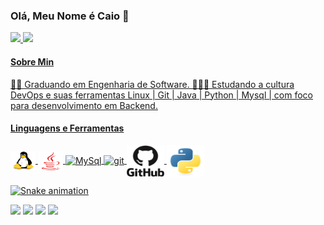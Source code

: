 
### Olá, Meu Nome é Caio 👋

<div>
    <a href="https://github.com/riversdiniz">
    <img height="180em" src="https://github-readme-stats.vercel.app/api?username=CaioGunz&show_icons=true&theme=dracula"/>
    <img height="180em" src="https://github-readme-stats.vercel.app/api/top-langs/?username=CaioGunz&layout=compact&langs_count=8&theme=dracula"/>
</div>
    
#### Sobre Min
👨‍🎓 Graduando em Engenharia de Software.
👨🏻‍💻 Estudando a cultura DevOps e suas ferramentas Linux | Git | Java | Python | Mysql | com foco para desenvolvimento em Backend.
  
 #### Linguagens e Ferramentas
  
<div style="display: inline_block">
  <img align="center" alt="linux" height="30" width="40" src="https://raw.githubusercontent.com/devicons/devicon/master/icons/linux/linux-original.svg" />
  <img align="center" alt="java" height="30" width="40" src="https://raw.githubusercontent.com/devicons/devicon/master/icons/java/java-plain.svg" /> 
  <img align="center" alt="MySql" height="50" width="60"  src="https://cdn.jsdelivr.net/gh/devicons/devicon/icons/mysql/mysql-original-wordmark.svg" />
  <img align="center" alt="git" height="50" width="60" src="https://cdn.jsdelivr.net/gh/devicons/devicon/icons/git/git-original-wordmark.svg" />
  <img align="center" alt="github" height="50" width="60" src="https://github.com/devicons/devicon/blob/master/icons/github/github-original-wordmark.svg" />
  <img align="center" alt="Python" height="50" width="60" src="https://github.com/devicons/devicon/blob/master/icons/python/python-original.svg" />
</div>

   ![Snake animation](https://github.com/CaioGunz/CaioGunz/blob/output/github-user-contribution.svg)
    
<div> 
    <a href="https://br.linkedin.com/in/caiobarbosadearaujo" target="_blank"><img src="https://img.shields.io/badge/linkedin-%230077B5.svg?style=for-the-badge&logo=linkedin&logoColor=white" target="_blank"></a>
    <a href = "mailto:caiobarbosa2404@hotmail.com"><img src="https://img.shields.io/badge/-Gmail-%23333?style=for-the-badge&logo=gmail&logoColor=white" target="_blank"></a>
    <a href="https://discord.gg/XdYzcCxXtk" target="_blank"><img src="https://img.shields.io/badge/Discord-7289DA?style=for-the-badge&logo=discord&logoColor=white" target="_blank"></a>
    <a href="https://www.instagram.com/caio_gunz/" target="_blank"><img src="https://img.shields.io/badge/-Instagram-%23E4405F?style=for-the-badge&logo=instagram&logoColor=white" target="_blank"></a>
</div>
